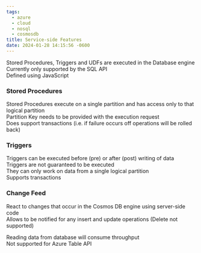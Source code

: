 ```yaml
---
tags:
  - azure
  - cloud
  - nosql
  - cosmosdb
title: Service-side Features
date: 2024-01-28 14:15:56 -0600
---
```


Stored Procedures, Triggers and UDFs are executed in the Database engine  
Currently only supported by the SQL API  
Defined using JavaScript

### Stored Procedures
Stored Procedures execute on a single partition and has access only to that logical partition  
Partition Key needs to be provided with the execution request  
Does support transactions (i.e. if failure occurs off operations will be rolled back)

### Triggers
Triggers can be executed before (pre) or after (post) writing of data  
Triggers are not guaranteed to be executed  
They can only work on data from a single logical partition  
Supports transactions

### Change Feed
React to changes that occur in the Cosmos DB engine using server-side code  
Allows to be notified for any insert and update operations (Delete not supported)  

Reading data from database will consume throughput  
Not supported for Azure Table API
